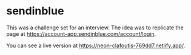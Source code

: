 # sendinblue

This was a challenge set for an interview. The idea was to replicate the page at https://account-app.sendinblue.com/account/login.

You can see a live version at https://neon-clafoutis-769dd7.netlify.app/.
